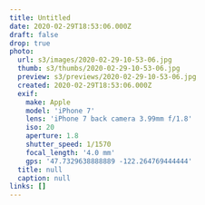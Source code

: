 ```yaml
---
title: Untitled
date: 2020-02-29T18:53:06.000Z
draft: false
drop: true
photo:
  url: s3/images/2020-02-29-10-53-06.jpg
  thumb: s3/thumbs/2020-02-29-10-53-06.jpg
  preview: s3/previews/2020-02-29-10-53-06.jpg
  created: 2020-02-29T18:53:06.000Z
  exif:
    make: Apple
    model: 'iPhone 7'
    lens: 'iPhone 7 back camera 3.99mm f/1.8'
    iso: 20
    aperture: 1.8
    shutter_speed: 1/1570
    focal_length: '4.0 mm'
    gps: '47.7329638888889 -122.264769444444'
  title: null
  caption: null
links: []
---
```

